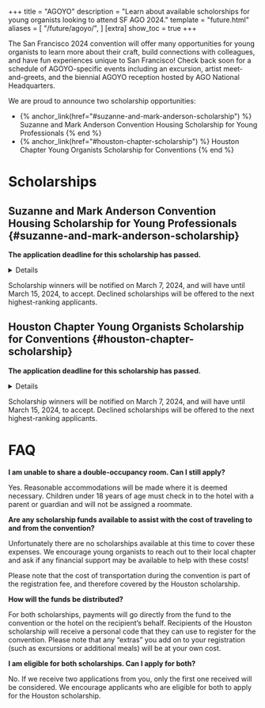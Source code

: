 +++
title = "AGOYO"
description = "Learn about available scholorships for young organists looking to attend SF AGO 2024."
template = "future.html"
aliases = [
  "/future/agoyo/",
]
[extra]
show_toc = true
+++

The San Francisco 2024 convention will offer many opportunities for young organists to learn
more about their craft, build connections with colleagues, and have fun experiences unique to San
Francisco! Check back soon for a schedule of AGOYO-specific events including an excursion, artist
meet-and-greets, and the biennial AGOYO reception hosted by AGO National Headquarters.

We are proud to announce two scholarship opportunities:

<div class="close">

* {% anchor_link(href="#suzanne-and-mark-anderson-scholarship") %}
Suzanne and Mark Anderson Convention Housing Scholarship for Young Professionals
{% end %}
* {% anchor_link(href="#houston-chapter-scholarship") %}
Houston Chapter Young Organists Scholarship for Conventions
{% end %}

</div>

# Scholarships

## Suzanne and Mark Anderson Convention Housing Scholarship for Young Professionals {#suzanne-and-mark-anderson-scholarship}

**The application deadline for this scholarship has passed.**

<details>
<summary>Details</summary>
<div class="content">

The Suzanne and Mark Anderson Convention Housing Scholarships for Young Professionals covers hotel
costs for young professionals staying at the convention hotel during the SF 2024 AGO National
Convention.

Individuals ages 18–35 who are studying organ and/or have graduated from an accredited,
degree-granting institution within the past 10 years are invited to apply. Five individuals will be
awarded housing for the duration of the San Francisco 2024 AGO National Convention (five nights).
Recipients will be able to choose another scholarship recipient as a roommate with whom they will
share a double-occupancy room.

### Application requirements

<div class="close">

* Proof of age (driver’s license or other government-issued ID)
* Proof of eligibility (letter from a current organ teacher, current transcript, or diploma).
* A 250 word essay on the following topics:
    * Briefly describe your past and current organ studies.
    * Explain why you wish to attend the AGO National Convention.
    * Provide an explanation of your financial need and the rationale behind requesting a
      need-based scholarship.

</div>

Essays will be evaluated anonymously. The five individuals with the highest-ranking essays will be
awarded the scholarship.

</div>
</details>

Scholarship winners will be notified on March 7, 2024, and will have until March 15, 2024, to
accept. Declined scholarships will be offered to the next highest-ranking applicants.

## Houston Chapter Young Organists Scholarship for Conventions {#houston-chapter-scholarship}

**The application deadline for this scholarship has passed.**

<details>
<summary>Details</summary>
<div class="content">

Full-time students ages 16–29 are invited to apply for the Houston Chapter Young Organists
Scholarship for Conventions. Ten individuals will be awarded registration costs and housing for
the duration of the San Francisco 2024 AGO National Convention (five nights). Recipients will
be able to choose another scholarship recipient as a roommate with whom they will share a
double-occupancy room. Please note that scholarship recipients under age 18 must be accompanied by a
parent or guardian. This accompanying individual will receive complimentary registration.

### Application requirements

<div class="close">

* Proof of age (driver’s license or other government-issued ID)
* Proof of eligibility (photo of your student ID or current transcript).
* A 250–500 word essay on the following topics:
    * Describe your past, current, and future interest in the organ.
    * Provide an explanation of your financial need and rationale for requesting a need-based
      scholarship.

</div>

Essays will be evaluated anonymously. The ten individuals with the highest-ranking essays will be
awarded the scholarship.

</div>
</details>

Scholarship winners will be notified on March 7, 2024, and will have until March 15, 2024, to
accept. Declined scholarships will be offered to the next highest-ranking applicants.

# FAQ

**I am unable to share a double-occupancy room. Can I still apply?**

Yes. Reasonable accommodations will be made where it is deemed necessary. Children under 18 years of
age must check in to the hotel with a parent or guardian and will not be assigned a roommate.

**Are any scholarship funds available to assist with the cost of traveling to and from the
convention?**

Unfortunately there are no scholarships available at this time to cover these expenses. We encourage
young organists to reach out to their local chapter and ask if any financial support may be
available to help with these costs!

Please note that the cost of transportation during the convention is part of the registration fee,
and therefore covered by the Houston scholarship.

**How will the funds be distributed?**

For both scholarships, payments will go directly from the fund to the convention or the hotel on the
recipient’s behalf. Recipients of the Houston scholarship will receive a personal code that they can
use to register for the convention. Please note that any “extras” you add on to your registration
(such as excursions or additional meals) will be at your own cost.

**I am eligible for both scholarships. Can I apply for both?**

No. If we receive two applications from you, only the first one received will be considered. We
encourage applicants who are eligible for both to apply for the Houston scholarship.
